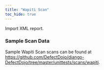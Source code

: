 ```yaml
---
title: "Wapiti Scan"
toc_hide: true
---
```

Import XML report.

### Sample Scan Data
Sample Wapiti Scan scans can be found at https://github.com/DefectDojo/django-DefectDojo/tree/master/unittests/scans/wapiti.